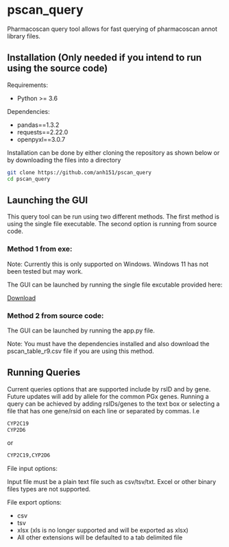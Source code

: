 # pscan_query

Pharmacoscan query tool allows for fast querying of pharmacoscan annot library files. 

## Installation (Only needed if you intend to run using the source code)
Requirements:
- Python >= 3.6

Dependencies:
- pandas==1.3.2
- requests==2.22.0
- openpyxl==3.0.7


Installation can be done by either cloning the repository as shown below or by downloading the files into a directory
```sh
git clone https://github.com/anh151/pscan_query 
cd pscan_query  
```

## Launching the GUI

This query tool can be run using two different methods. The first method is using the single file executable. The second option is running from source code.

### Method 1 from exe:
Note: Currently this is only supported on Windows. Windows 11 has not been tested but may work. 

The GUI can be launched by running the single file excutable provided here:

[Download](https://pitt-my.sharepoint.com/:u:/g/personal/anh151_pitt_edu/EY-Hu7ZF0GxMlNXyeRRbeGEBW2N0N5-IxDn4bEG36-8HYw?e=KqafES)

### Method 2 from source code:

The GUI can be launched by running the app.py file. 

Note: You must have the dependencies installed and also download the pscan_table_r9.csv file if you are using this method.

## Running Queries
Current queries options that are supported include by rsID and by gene. Future updates will add by allele for the common PGx genes. Running a query can be achieved by adding rsIDs/genes to the text box or selecting a file that has one gene/rsid on each line or separated by commas. I.e

```sh
CYP2C19
CYP2D6
```

or

```sh
CYP2C19,CYP2D6
```

File input options:

Input file must be a plain text file such as csv/tsv/txt. Excel or other binary files types are not supported.

File export options:
- csv
- tsv
- xlsx (xls is no longer supported and will be exported as xlsx)
- All other extensions will be defaulted to a tab delimited file